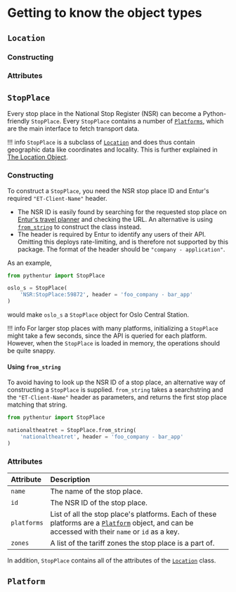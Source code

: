 # Getting to know the object types

## `Location`

### Constructing

### <a name="la"></a>Attributes

## `StopPlace`

Every stop place in the National Stop Register (NSR) can become a Python-friendly `StopPlace`. Every `StopPlace` contains a number of [`Platforms`](#platform), which are the main interface to fetch transport data.

!!! info
    `StopPlace` is a subclass of [`Location`](#location) and does thus contain geographic data like coordinates and locality. This is further explained in [The Location Object](#la).

### Constructing

To construct a `StopPlace`, you need the NSR stop place ID and Entur's required `"ET-Client-Name"` header.

- The NSR ID is easily found by searching for the requested stop place on [Entur's travel planner](https://entur.no/avgangstavle) and checking the URL. An alternative is using [`from_string`](#using-from_string) to construct the class instead.
- The header is required by Entur to identify any users of their API. Omitting this deploys rate-limiting, and is therefore not supported by this package. The format of the header should be `"company - application"`.

As an example,

```python
from pythentur import StopPlace

oslo_s = StopPlace(
    'NSR:StopPlace:59872', header = 'foo_company - bar_app'
)
```

would make `oslo_s` a `StopPlace` object for Oslo Central Station.

!!! info
    For larger stop places with many platforms, initializing a `StopPlace` might take a few seconds, since the API is queried for each platform. However, when the `StopPlace` is loaded in memory, the operations should be quite snappy.

#### Using `from_string`

To avoid having to look up the NSR ID of a stop place, an alternative way of constructing a `StopPlace` is supplied. `from_string` takes a searchstring and the `"ET-Client-Name"` header as parameters, and returns the first stop place matching that string.

```python
from pythentur import StopPlace

nationaltheatret = StopPlace.from_string(
    'nationaltheatret', header = 'foo_company - bar_app'
)
```

### Attributes

| Attribute  | Description |
| :--------- | :-------------------------- |
| `name` | The name of the stop place. |
| `id` | The NSR ID of the stop place. |
| `platforms` | List of all the stop place's platforms. Each of these platforms are a [`Platform`](#platform) object, and can be accessed with their `name` or  `id` as a key. |
| `zones` | A list of the tariff zones the stop place is a part of. |

In addition, `StopPlace` contains all of the attributes of the [`Location`](#la) class.

## `Platform`
